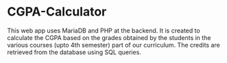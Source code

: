 # CGPA-Calculator
This  web app uses MariaDB and PHP at the backend. It is created to calculate the CGPA based on the grades obtained by the students in the various courses (upto 4th semester) part of our curriculum. The credits are retrieved from the database using SQL queries. 
